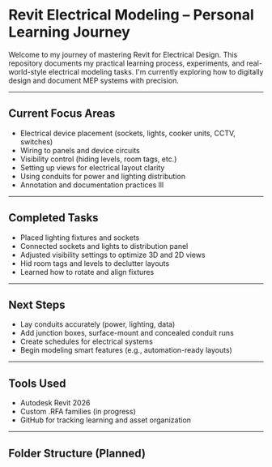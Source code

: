 # Revit Electrical Modeling – Personal Learning Journey

Welcome to my journey of mastering Revit for Electrical Design. This repository documents my practical learning process, experiments, and real-world-style electrical modeling tasks. I'm currently exploring how to digitally design and document MEP systems with precision.

---
## Current Focus Areas
- Electrical device placement (sockets, lights, cooker units, CCTV, switches)
- Wiring to panels and device circuits
- Visibility control (hiding levels, room tags, etc.)
- Setting up views for electrical layout clarity
- Using conduits for power and lighting distribution
- Annotation and documentation practices
lll
---

## Completed Tasks
- Placed lighting fixtures and sockets  
- Connected sockets and lights to distribution panel  
- Adjusted visibility settings to optimize 3D and 2D views  
- Hid room tags and levels to declutter layouts  
- Learned how to rotate and align fixtures  
  

---

## Next Steps

- Lay conduits accurately (power, lighting, data)  
- Add junction boxes, surface-mount and concealed conduit runs  
- Create schedules for electrical systems  
- Begin modeling smart features (e.g., automation-ready layouts)

---


## Tools Used
- Autodesk Revit 2026  
- Custom .RFA families (in progress)  
- GitHub for tracking learning and asset organization

---

## Folder Structure (Planned)
